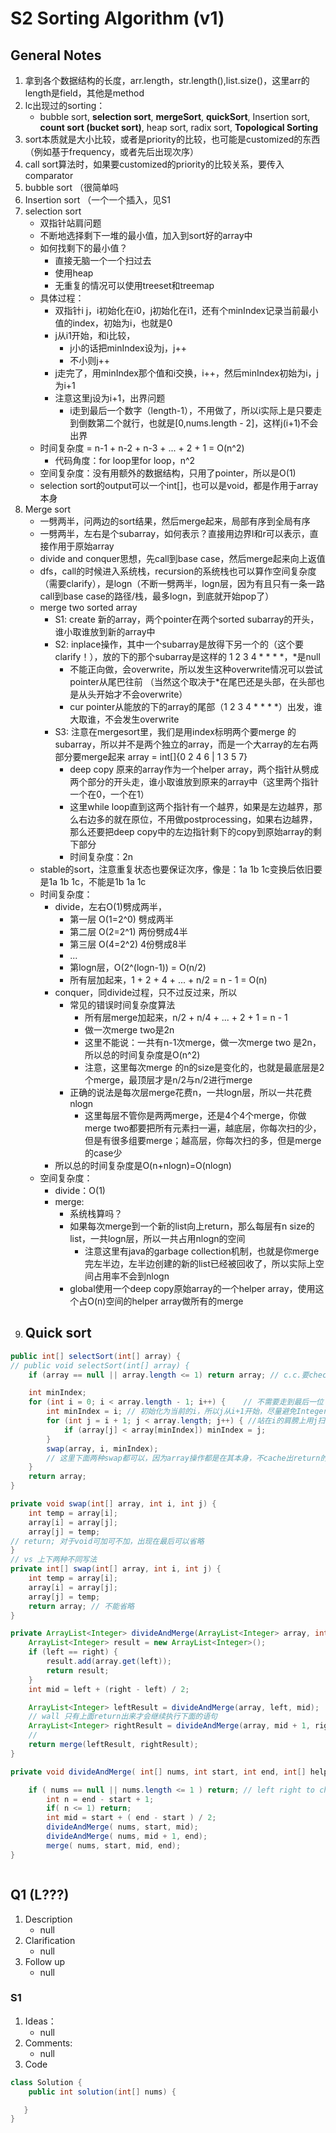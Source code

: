 # S2 Sorting Algorithm (v1)
## General Notes
1. 拿到各个数据结构的长度，arr.length，str.length(),list.size()，这里arr的length是field，其他是method
2. lc出现过的sorting：
   - bubble sort, __selection sort__, __mergeSort__, __quickSort__, Insertion sort, __count sort (bucket sort)__, heap sort, radix sort, __Topological Sorting__
3. sort本质就是大小比较，或者是priority的比较，也可能是customized的东西（例如基于frequency，或者先后出现次序）
4. call sort算法时，如果要customized的priority的比较关系，要传入comparator
5. bubble sort （很简单吗
6. Insertion sort （一个一个插入，见S1
7. selection sort
   - 双指针站肩问题
   - 不断地选择剩下一堆的最小值，加入到sort好的array中
   - 如何找剩下的最小值？
     - 直接无脑一个一个扫过去
     - 使用heap
     - 无重复的情况可以使用treeset和treemap
   - 具体过程：
     - 双指针i j，i初始化在i0，j初始化在i1，还有个minIndex记录当前最小值的index，初始为i，也就是0
     - j从i1开始，和i比较，
       - j小的话把minIndex设为j，j++
       - 不小则j++
     - j走完了，用minIndex那个值和i交换，i++，然后minIndex初始为i，j为i+1
     - 注意这里j设为i+1，出界问题
       - i走到最后一个数字（length-1），不用做了，所以i实际上是只要走到倒数第二个就行，也就是[0,nums.length - 2]，这样j(i+1)不会出界
   - 时间复杂度 = n-1 + n-2 + n-3 + ... + 2 + 1 = O(n^2)
     - 代码角度：for loop里for loop，n^2
   - 空间复杂度：没有用额外的数据结构，只用了pointer，所以是O(1)
   - selection sort的output可以一个int[]，也可以是void，都是作用于array本身
8. Merge sort
   - 一劈两半，问两边的sort结果，然后merge起来，局部有序到全局有序
   - 一劈两半，左右是个subarray，如何表示？直接用边界l和r可以表示，直接作用于原始array
   - divide and conquer思想，先call到base case，然后merge起来向上返值
   - dfs，call的时候进入系统栈，recursion的系统栈也可以算作空间复杂度（需要clarify），是logn（不断一劈两半，logn层，因为有且只有一条一路call到base case的路径/栈，最多logn，到底就开始pop了）
   - merge two sorted array
     - S1: create 新的array，两个pointer在两个sorted subarray的开头，谁小取谁放到新的array中
     - S2: inplace操作，其中一个subarray是放得下另一个的（这个要clarify！），放的下的那个subarray是这样的 1 2 3 4 * * * *，*是null
       - 不能正向做，会overwrite，所以发生这种overwrite情况可以尝试pointer从尾巴往前 （当然这个取决于*在尾巴还是头部，在头部也是从头开始才不会overwrite）
       - cur pointer从能放的下的array的尾部（1 2 3 4 * * * *）出发，谁大取谁，不会发生overwrite
     - S3: 注意在mergesort里，我们是用index标明两个要merge 的subarray，所以并不是两个独立的array，而是一个大array的左右两部分要merge起来 array = int[]{0 2 4 6 | 1 3 5 7}
       - deep copy 原来的array作为一个helper array，两个指针从劈成两个部分的开头走，谁小取谁放到原来的array中（这里两个指针一个在0，一个在1）
       - 这里while loop直到这两个指针有一个越界，如果是左边越界，那么右边多的就在原位，不用做postprocessing，如果右边越界，那么还要把deep copy中的左边指针剩下的copy到原始array的剩下部分
       - 时间复杂度：2n
   - stable的sort，注意重复状态也要保证次序，像是：1a 1b 1c变换后依旧要是1a 1b 1c，不能是1b 1a 1c
   - 时间复杂度：
     - divide，左右O(1)劈成两半，
       - 第一层 O(1=2^0) 劈成两半
       - 第二层 O(2=2^1) 两份劈成4半
       - 第三层 O(4=2^2) 4份劈成8半
       - ...
       - 第logn层，O(2^(logn-1)) = O(n/2)
       - 所有层加起来，1 + 2 + 4 + ... + n/2 = n - 1 = O(n)
     - conquer，同divide过程，只不过反过来，所以
       - 常见的错误时间复杂度算法
         - 所有层merge加起来，n/2 + n/4 + ... + 2 + 1 = n - 1
         - 做一次merge two是2n
         - 这里不能说：一共有n-1次merge，做一次merge two 是2n，所以总的时间复杂度是O(n^2)
         - 注意，这里每次merge 的n的size是变化的，也就是最底层是2个merge，最顶层才是n/2与n/2进行merge
       - 正确的说法是每次层merge花费n，一共logn层，所以一共花费nlogn
         - 这里每层不管你是两两merge，还是4个4个merge，你做merge two都要把所有元素扫一遍，越底层，你每次扫的少，但是有很多组要merge；越高层，你每次扫的多，但是merge的case少
     - 所以总的时间复杂度是O(n+nlogn)=O(nlogn)
   - 空间复杂度：
     - divide：O(1)
     - merge:
       - 系统栈算吗？
       - 如果每次merge到一个新的list向上return，那么每层有n size的list，一共logn层，所以一共占用nlogn的空间
         - 注意这里有java的garbage collection机制，也就是你merge完左半边，左半边创建的新的list已经被回收了，所以实际上空间占用率不会到nlogn
       - global使用一个deep copy原始array的一个helper array，使用这个占O(n)空间的helper array做所有的merge
9. Quick sort
    - 


```java
public int[] selectSort(int[] array) {
// public void selectSort(int[] array) {
	if (array == null || array.length <= 1) return array; // c.c.要check到1，毕竟1个也不用sort了

	int minIndex;
	for (int i = 0; i < array.length - 1; i++) {	// 不需要走到最后一位
		int minIndex = i; // 初始化为当前的i，所以j从i+1开始，尽量避免Integer.MAX_VALUE, MIN_VALUE，避免之后出现+1-1越界问题
		for (int j = i + 1; j < array.length; j++) { //站在i的肩膀上用j扫，从i+1开始
			if (array[j] < array[minIndex]) minIndex = j;
		}
		swap(array, i, minIndex);
        // 这里下面两种swap都可以，因为array操作都是在其本身，不cache出return的结果array也已经发生swap了
	}
	return array;
}

private void swap(int[] array, int i, int j) {
	int temp = array[i];
	array[i] = array[j];
	array[j] = temp;
// return; 对于void可加可不加，出现在最后可以省略
}
// vs 上下两种不同写法
private int[] swap(int[] array, int i, int j) {
	int temp = array[i];
	array[i] = array[j];
	array[j] = temp;
	return array; // 不能省略
}

```
```java
private ArrayList<Integer> divideAndMerge(ArrayList<Integer> array, int left, int right) {
    ArrayList<Integer> result = new ArrayList<Integer>();
    if (left == right) {
        result.add(array.get(left));
        return result;
    }
    int mid = left + (right - left) / 2;

    ArrayList<Integer> leftResult = divideAndMerge(array, left, mid);
    // wall 只有上面return出来才会继续执行下面的语句
    ArrayList<Integer> rightResult = divideAndMerge(array, mid + 1, right);
    //
    return merge(leftResult, rightResult);
}

private void divideAndMerge( int[] nums, int start, int end, int[] helper){ // need a helper array

	if ( nums == null || nums.length <= 1 ) return; // left right to check!!!
		int n = end - start + 1;
		if( n <= 1) return;
		int mid = start + ( end - start ) / 2;
		divideAndMerge( nums, start, mid);
		divideAndMerge( nums, mid + 1, end);
		merge( nums, start, mid, end);
}
```
```java

```
## Q1 (L???)
1. Description
   - null
2. Clarification
   - null
3. Follow up
   - null
### S1
1. Ideas：
   - null
2. Comments:
   - null
3. Code
```java
class Solution {
    public int solution(int[] nums) {

   }
}
```



